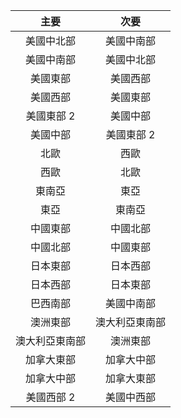|主要 |次要 |
|:-----------------:|:-----------------:|
|美國中北部 |美國中南部 |
|美國中南部 |美國中北部 |
|美國東部 |美國西部 |
|美國西部 |美國東部 |
|美國東部 2 |美國中部 |
|美國中部 |美國東部 2 |
|北歐 |西歐 |
|西歐 |北歐 |
|東南亞 |東亞 |
|東亞 |東南亞 |
|中國東部 |中國北部 |
|中國北部 |中國東部 |
|日本東部 |日本西部 |
|日本西部 |日本東部 |
|巴西南部 |美國中南部 |
|澳洲東部 |澳大利亞東南部|
|澳大利亞東南部|澳洲東部 |
|加拿大東部 |加拿大中部 |
|加拿大中部 |加拿大東部 |
|美國西部 2 |美國中西部 |

<!---HONumber=AcomDC_0720_2016-->